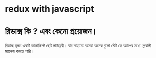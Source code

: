 # redux with javascript

# রিডাক্স কি ? এবং কেনো প্রয়োজন।

রিডাক্স মূলত একটি জাভাস্ক্রিপ্ট ছোট লাইব্রেরী। যার সাহায্যে আমরা অনেক গুলো স্টেট কে অ্যাপের মধ্যে গ্লোবালী ম্যানেজ করতে পারি।